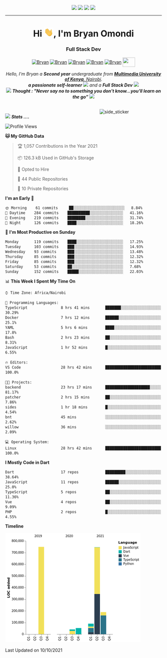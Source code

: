 
 <p align="center">
<img src="https://img.shields.io/badge/Age-20-blue" />
  <img src="https://img.shields.io/badge/Focus-Full%20Stack%20Development-brightgreen" />
  <img src="https://img.shields.io/badge/Lives-Nairobi-success" />
  <img src="https://img.shields.io/badge/Languages-English%20%26%20Swahili-brightgreen" />
</p>
<hr>
<h1 align="center">Hi <img src="https://raw.githubusercontent.com/ABSphreak/ABSphreak/master/gifs/Hi.gif" width="30px">, I'm Bryan Omondi</h1>
<h3 align="center">Full Stack Dev</h3>
<p align="center">
<a href="https://www.dev.to/bryanbill" target="blank"><img align="center" src="https://friconix.com/png/fi-swluxx-dev-to.png" alt="Bryan" height="30" width="40" /></a>
<a href="https://www.linkedin.com/in/bryanomondi254/" target="blank"><img align="center" src="https://image.flaticon.com/icons/png/128/174/174857.png" alt="Bryan" height="30" width="40" /></a>  
<a href="https://www.twitter.com/bryanbill" target="blank"><img align="center" src="https://help.twitter.com/content/dam/help-twitter/brand/logo.png" alt="Bryan" height="30" width="40" /></a>
<a href="https://www.instagram.com/bryan_bill/" target="blank"><img align="center" src="https://image.flaticon.com/icons/png/128/174/174855.png" alt="Bryan" height="30" width="40" /></a>
<a href="https://www.facebook.com/bryanbill/" target="blank"><img align="center" src="https://www.svgrepo.com/show/299425/facebook.svg" alt="Bryan" height="30" width="40" /></a>
 <a href = "mailto: bryanomondi254@gmail.com"><img align="center" src="https://seeklogo.com/images/G/gmail-new-2020-logo-32DBE11BB4-seeklogo.com.png" height="30" width="40" /></a>
</p>
</p>

<p align="center">
  <em>
    Hello, I'm Bryan a <b>Second year</b> undergraduate from <a href="https://mmu.ac.ke/"> <b>Multimedia University of Kenya</b>, Nairobi</a>. <br>
    <b>a passionate self-learner</b> <img src="https://github.com/TheDudeThatCode/TheDudeThatCode/blob/master/Assets/Developer.gif" width="30px"> and a <b>Full Stack Dev</b>&nbsp;<img src="https://github.com/TheDudeThatCode/TheDudeThatCode/blob/master/Assets/Designer.gif" width="36px">
  </em> 
  <br>
  <img src="https://media.giphy.com/media/gH3LO09IOiZIqePwv9/giphy.gif" width="50" /> <b><i align="center">Thought : "Never say no to something you don't know...you'll learn on the go”</i></b> <img src="https://media.giphy.com/media/qjqUcgIyRjsl2/giphy.gif" width="50" />
</p>
<br>
<img align="right" width=200px height=200px alt="side_sticker" src="https://media.giphy.com/media/TEnXkcsHrP4YedChhA/giphy.gif" />

<img src="https://media.giphy.com/media/iY8CRBdQXODJSCERIr/giphy.gif" width="30px">&nbsp;***Stats ....***
<!--START_SECTION:waka-->
![Profile Views](http://img.shields.io/badge/Profile%20Views-3-blue)

**🐱 My GitHub Data** 

> 🏆 1,057 Contributions in the Year 2021
 > 
> 📦 126.3 kB Used in GitHub's Storage 
 > 
> 💼 Opted to Hire
 > 
> 📜 44 Public Repositories 
 > 
> 🔑 10 Private Repositories  
 > 
**I'm an Early 🐤** 

```text
🌞 Morning    61 commits     ██░░░░░░░░░░░░░░░░░░░░░░░   8.84% 
🌆 Daytime    284 commits    ██████████░░░░░░░░░░░░░░░   41.16% 
🌃 Evening    219 commits    ████████░░░░░░░░░░░░░░░░░   31.74% 
🌙 Night      126 commits    ████░░░░░░░░░░░░░░░░░░░░░   18.26%

```
📅 **I'm Most Productive on Sunday** 

```text
Monday       119 commits    ████░░░░░░░░░░░░░░░░░░░░░   17.25% 
Tuesday      103 commits    ███░░░░░░░░░░░░░░░░░░░░░░   14.93% 
Wednesday    93 commits     ███░░░░░░░░░░░░░░░░░░░░░░   13.48% 
Thursday     85 commits     ███░░░░░░░░░░░░░░░░░░░░░░   12.32% 
Friday       85 commits     ███░░░░░░░░░░░░░░░░░░░░░░   12.32% 
Saturday     53 commits     ██░░░░░░░░░░░░░░░░░░░░░░░   7.68% 
Sunday       152 commits    █████░░░░░░░░░░░░░░░░░░░░   22.03%

```


📊 **This Week I Spent My Time On** 

```text
⌚︎ Time Zone: Africa/Nairobi

💬 Programming Languages: 
TypeScript               8 hrs 41 mins       ███████░░░░░░░░░░░░░░░░░░   30.29% 
Docker                   7 hrs 12 mins       ██████░░░░░░░░░░░░░░░░░░░   25.1% 
YAML                     5 hrs 6 mins        ████░░░░░░░░░░░░░░░░░░░░░   17.8% 
Bash                     2 hrs 23 mins       ██░░░░░░░░░░░░░░░░░░░░░░░   8.31% 
JavaScript               1 hr 52 mins        █░░░░░░░░░░░░░░░░░░░░░░░░   6.55%

🔥 Editors: 
VS Code                  28 hrs 42 mins      █████████████████████████   100.0%

🐱‍💻 Projects: 
backend                  23 hrs 17 mins      ████████████████████░░░░░   81.17% 
patcher                  2 hrs 15 mins       ██░░░░░░░░░░░░░░░░░░░░░░░   7.86% 
sides                    1 hr 18 mins        █░░░░░░░░░░░░░░░░░░░░░░░░   4.54% 
bnt                      45 mins             ░░░░░░░░░░░░░░░░░░░░░░░░░   2.62% 
willow                   36 mins             ░░░░░░░░░░░░░░░░░░░░░░░░░   2.09%

💻 Operating System: 
Linux                    28 hrs 42 mins      █████████████████████████   100.0%

```

**I Mostly Code in Dart** 

```text
Dart                     17 repos            █████████░░░░░░░░░░░░░░░░   38.64% 
JavaScript               11 repos            ██████░░░░░░░░░░░░░░░░░░░   25.0% 
TypeScript               5 repos             ██░░░░░░░░░░░░░░░░░░░░░░░   11.36% 
Vue                      4 repos             ██░░░░░░░░░░░░░░░░░░░░░░░   9.09% 
PHP                      2 repos             █░░░░░░░░░░░░░░░░░░░░░░░░   4.55%

```


**Timeline**

![Chart not found](https://raw.githubusercontent.com/bryanbill/bryanbill/master/charts/bar_graph.png) 


 Last Updated on 10/10/2021
<!--END_SECTION:waka-->

